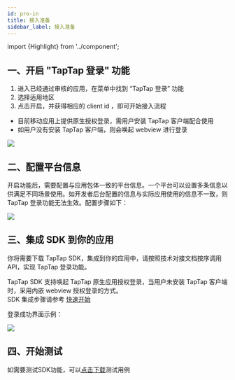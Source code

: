 ```yaml
---
id: pro-in
title: 接入准备
sidebar_label: 接入准备
---
```

import {Highlight} from '../component';

## 一、开启 "TapTap 登录" 功能
1. 进入已经通过审核的应用，在菜单中找到 “TapTap 登录” 功能
2. 选择适用地区
3. 点击开启，并获得相应的 client id ，即可开始接入流程
- 目前移动应用上提供原生授权登录，需用户安装 TapTap 客户端配合使用
- 如用户没有安装 TapTap 客户端，则会唤起 webview 进行登录

![](https://qnblog.ijemy.com/xd-taplogin.png)

## 二、配置平台信息
开启功能后，需要配置与应用包体一致的平台信息。一个平台可以设置多条信息以供满足不同场景使用。如开发者后台配置的信息与实际应用使用的信息不一致，则 TapTap 登录功能无法生效。配置步骤如下：

![](https://qnblog.ijemy.com/xd-tapconfig.png)

## 三、集成 SDK 到你的应用
你将需要下载 TapTap SDK，集成到你的应用中，请按照技术对接文档按序调用 API，实现 TapTap 登录功能。

TapTap SDK 支持唤起 TapTap 原生应用授权登录，当用户未安装 TapTap 客户端时，采用内嵌 webview 授权登录的方式。  
SDK 集成步骤请参考 [快速开始](/sdk/tap-unity)

登录成功界面示例：

![](https://qnblog.ijemy.com/xd-taploginview.png)

## 四、开始测试
如需要测试SDK功能，可以[点击下载](https://qnblog.ijemy.com/TapSDK测试用例.xlsx)测试用例
